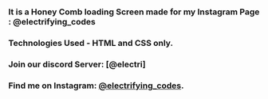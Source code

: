 ### It is a Honey Comb loading Screen made for my Instagram Page : @electrifying_codes

### Technologies Used - HTML and CSS only.

### Join our discord Server: [@electri]
### Find me on Instagram: [@electrifying_codes][Instagram].

[instagram]: https://www.instagram.com/electrifying_codes